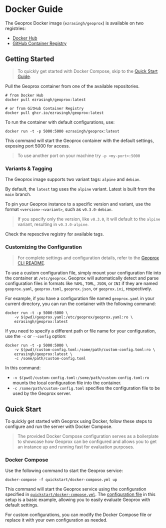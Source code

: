 # Docker Guide

The Geoprox Docker image (`ezrasingh/geoprox`) is available on two registries:

- [Docker Hub](https://hub.docker.com/repository/docker/ezrasingh/geoprox/)
- [GitHub Container Registry](https://github.com/ezrasingh/geoprox/pkgs/container/geoprox)

## Getting Started

> To quickly get started with Docker Compose, skip to the [Quick Start Guide](#quick-start).

Pull the Geoprox container from one of the available repositories.

```shell
# from Docker Hub
docker pull ezrasingh/geoprox:latest

# or from GitHub Container Registry
docker pull ghcr.io/ezrasingh/geoprox:latest
```

To run the container with default configurations, use:

```shell
docker run -t -p 5000:5000 ezrasingh/geoprox:latest
```

This command will start the Geoprox container with the default settings, exposing port 5000 for access.

> To use another port on your machine try `-p <my-port>:5000`

### Variants & Tagging

The Geoprox image supports two variant tags: `alpine` and `debian`.

By default, the `latest` tag uses the `alpine` variant. Latest is built from the `main` branch.

To pin your Geoprox instance to a specific version and variant, use the format `<version>-<variant>`, such as `v0.3.0-debian`.

> If you specify only the version, like `v0.3.0`, it will default to the `alpine` variant, resulting in `v0.3.0-alpine`.

Check the repesctive registry for available tags.

### Customizing the Configuration

> For complete settings and configuration details, refer to the [Geoprox CLI README](../../geoprox/README.md#configuration).

To use a custom configuration file, simply mount your configuration file into the container at `/etc/geoprox`. Geoprox will automatically detect and parse configuration files in formats like `YAML`, `TOML`, `JSON`, or `INI` if they are named `geoprox.yaml`, `geoprox.toml`, `geoprox.json`, or `geoprox.ini`, respectively.

For example, if you have a configuration file named `geoprox.yaml` in your current directory, you can run the container with the following command:

```shell
docker run -t -p 5000:5000 \
    -v $(pwd)/geoprox.yaml:/etc/geoprox/geoprox.yaml:ro \
    ezrasingh/geoprox:latest
```

If you need to specify a different path or file name for your configuration, use the `-c` or `--config` option:

```shell
docker run -t -p 5000:5000 \
    -v $(pwd)/custom-config.toml:/some/path/custom-config.toml:ro \
    ezrasingh/geoprox:latest \
    -c /some/path/custom-config.toml
```

In this command:

- `-v $(pwd)/custom-config.toml:/some/path/custom-config.toml:ro` mounts the local configuration file into the container.
- `-c /some/path/custom-config.toml` specifies the configuration file to be used by the Geoprox server.

## Quick Start

To quickly get started with Geoprox using Docker, follow these steps to configure and run the server with Docker Compose.

> The provided Docker Compose configuration serves as a boilerplate to showcase how Geoprox can be configured and allows you to get an instance up and running fast for evaluation purposes.

### Docker Compose

Use the following command to start the Geoprox service:

```shell
docker-compose -f quickstart/docker-compose.yml up
```

This command will start the Geoprox service using the configuration specified in [`quickstart/docker-compose.yml`](quickstart/docker-compose.yml). The [configuration file](quickstart/geoprox.toml) in this setup is a basic example, allowing you to easily evaluate Geoprox with default settings.

For custom configurations, you can modify the Docker Compose file or replace it with your own configuration as needed.
